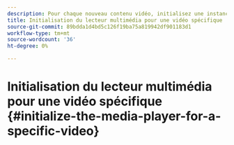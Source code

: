 ```yaml
---
description: Pour chaque nouveau contenu vidéo, initialisez une instance MediaResource avec des informations sur le contenu vidéo et chargez la ressource multimédia.
title: Initialisation du lecteur multimédia pour une vidéo spécifique
source-git-commit: 89bdda1d4bd5c126f19ba75a819942df901183d1
workflow-type: tm+mt
source-wordcount: '36'
ht-degree: 0%

---
```



# Initialisation du lecteur multimédia pour une vidéo spécifique {#initialize-the-media-player-for-a-specific-video}
